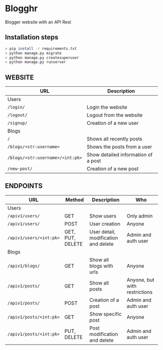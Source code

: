 # Blogghr

Blogger website with an API Rest

## Installation steps
```bash
> pip install -r requirements.txt
> python manage.py migrate    
> python manage.py createsuperuser
> python manage.py runserver
```

## WEBSITE
| URL | Description |
| --- | --- |
| Users |
| `/login/` | Login the website |
| `/logout/` | Logout from the website |
| `/signup/` | Creation of a new user|
| Blogs |
| `/` | Shows all recently posts  |
| `/blogs/<str:username>` | Shows the posts from a user |
| `/blogs/<str:username>/<int:pk>` | Show detailed information of a post |
| `/new-post/` | Creation of a new post |
    
## ENDPOINTS
| URL | Method | Description | Who|
| --- | --- | --- | --- |
| Users |
|`/apiv1/users/` | GET | Show users | Only admin | 
|`/apiv1/users/` | POST | User creation | Anyone |
|`/apiv1/users/<int:pk>` | GET, PUT, DELETE | User detail, modification and delete | Admin and auth user |    
| Blogs |
|`/apiv1/blogs/` | GET | Show all blogs with urls | Anyone |
|`/apiv1/posts/` | GET | Show all posts | Anyone, but with restrictions |
|`/apiv1/posts/` | POST | Creation of a post | Admin and auth user |
|`/apiv1/posts/<int:pk>` | GET | Show specific post | Anyone |
|`/apiv1/posts/<int:pk>` | PUT, DELETE | Post modification and delete | Admin and auth user |

    
